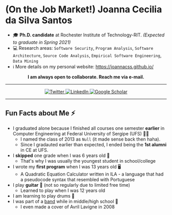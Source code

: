 # (On the Job Market!) Joanna Cecilia da Silva Santos

- 🎓  **Ph.D. candidate** at Rochester Institute of Technology-RIT. *(Expected to graduate in Spring 2021)*
- 💻  Research areas: `Software Security`, `Program Analysis`, `Software Architecture`, `Source Code Analysis`, `Empirical Software Engineering`, `Data Mining`
- ℹ️  More details on my personal website: https://joannacss.github.io/

<p align="center">
	<b>I am always open to collaborate. Reach me via e-mail.</b>
</p>

---
<p align="center">
	<a href="https://twitter.com/joannacss">
    <img src="https://img.shields.io/badge/Twitter--_.svg?style=social&logo=Twitter" alt="Twitter">
  </a>
  <a href="https://www.linkedin.com/in/joannacss">
    <img src="https://img.shields.io/badge/LinkedIn--_.svg?style=social&logo=linkedin" alt="LinkedIn">
  </a>
  <a href="https://scholar.google.com/citations?user=mkGmYyAAAAAJ">
    <img src="https://img.shields.io/badge/Citations-101-_.svg?style=social&logo=google-scholar" alt="Google Scholar">
  </a>
</p>

---

## Fun Facts about Me ⚡
- I graduated alone because I finished all courses one semester **earlier** in Computer Engineering at Federal University of Sergipe (UFS) 👩‍🎓
	- I named the class of 2013 as `Null` (it made sense back then haha).
	- Since I gradauted earlier than expected, I ended being the **1st alumni** in CE at UFS.
- I **skipped** one grade when I was 6 years old 🏫
   - That's why I was usually the youngest student in school/college
- I wrote my **first program** when I was 13 years old 🖥️
   - A Quadratic Equation Calculator written in ILA - a language that had a pseudocode syntax that resembled with Portuguese
- I play **guitar**  🎸  (not so regularly due to limited free time)
   - Learned to play when I was 12 years old
- I am learning to play drums 🥁
- I was part of a [band](https://www.youtube.com/watch?v=dHqs8XlOXfo) while in middle/high school 🎵
   - I even made a cover of Avril Lavigne in 2008



